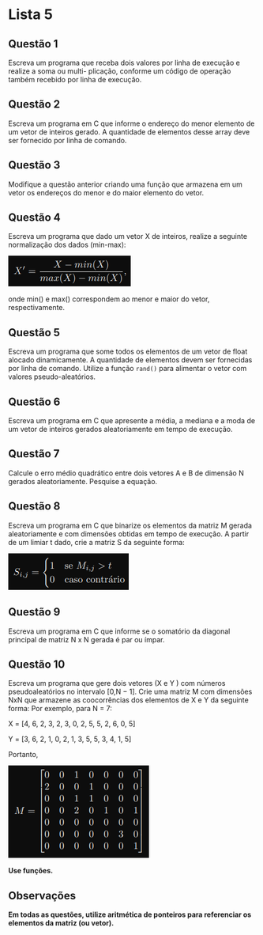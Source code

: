 # Lista 5

## Questão 1

Escreva um programa que receba dois valores por linha de execução e realize a soma ou multi-
plicação, conforme um código de operação também recebido por linha de execução.

## Questão 2

Escreva um programa em C que informe o endereço do menor elemento de um vetor de inteiros
gerado. A quantidade de elementos desse array deve ser fornecido por linha de comando.

## Questão 3

Modifique a questão anterior criando uma função que armazena em um vetor os endereços do menor
e do maior elemento do vetor.

## Questão 4

Escreva um programa que dado um vetor X de inteiros, realize a seguinte normalização dos dados
(min-max):

![questao04](./imagens/questao04.png)

onde min() e max() correspondem ao menor e maior do vetor, respectivamente.

## Questão 5

Escreva um programa que some todos os elementos de um vetor de float alocado dinamicamente.
A quantidade de elementos devem ser fornecidas por linha de comando. Utilize a função `rand()`
para alimentar o vetor com valores pseudo-aleatórios.

## Questão 6

Escreva um programa em C que apresente a média, a mediana e a moda de um vetor de inteiros
gerados aleatoriamente em tempo de execução.

## Questão 7

Calcule o erro médio quadrático entre dois vetores A e B de dimensão N gerados aleatoriamente.
Pesquise a equação.

## Questão 8

Escreva um programa em C que binarize os elementos da matriz M gerada aleatoriamente e com
dimensões obtidas em tempo de execução. A partir de um limiar t dado, crie a matriz S da seguinte
forma:

![questao08](./imagens/questao08.png)

## Questão 9

Escreva um programa em C que informe se o somatório da diagonal principal de matriz N x N
gerada é par ou ímpar.

## Questão 10

Escreva um programa que gere dois vetores (X e Y ) com números pseudoaleatórios no intervalo
[0,N − 1]. Crie uma matriz M com dimensões NxN que armazene as coocorrências dos elementos
de X e Y da seguinte forma:
Por exemplo, para N = 7:

X = [4, 6, 2, 3, 2, 3, 0, 2, 5, 5, 2, 6, 0, 5]

Y = [3, 6, 2, 1, 0, 2, 1, 3, 5, 5, 3, 4, 1, 5]

Portanto,

![questao10](./imagens/questao10.png)

**Use funções.**

## Observações

**Em todas as questões, utilize aritmética de ponteiros para referenciar os elementos da matriz (ou vetor).**
